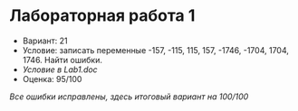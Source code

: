 # Лабораторная работа 1

- Вариант: 21
- Условие: записать переменные -157, -115, 115, 157, -1746, -1704, 1704, 1746. Найти ошибки.
- *Условие в Lab1.doc*
- Оценка: 95/100
 
*Все ошибки исправлены, здесь итоговый вариант на 100/100*
